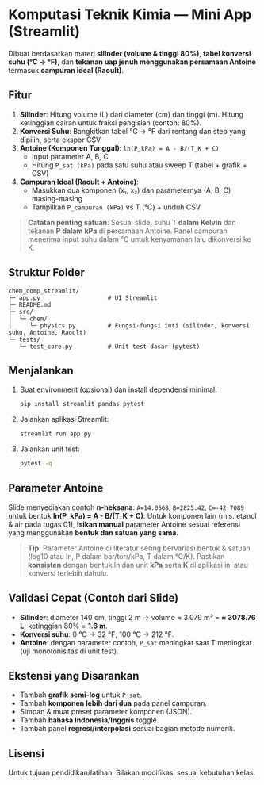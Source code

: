# Komputasi Teknik Kimia — Mini App (Streamlit)

Dibuat berdasarkan materi **silinder (volume & tinggi 80%)**, **tabel konversi suhu (°C → °F)**, dan **tekanan uap jenuh menggunakan persamaan Antoine** termasuk **campuran ideal (Raoult)**.

## Fitur
1. **Silinder**: Hitung volume (L) dari diameter (cm) dan tinggi (m). Hitung ketinggian cairan untuk fraksi pengisian (contoh: 80%).
2. **Konversi Suhu**: Bangkitkan tabel °C → °F dari rentang dan step yang dipilih, serta ekspor CSV.
3. **Antoine (Komponen Tunggal)**: `ln(P_kPa) = A - B/(T_K + C)`
   - Input parameter A, B, C
   - Hitung `P_sat (kPa)` pada satu suhu atau sweep T (tabel + grafik + CSV)
4. **Campuran Ideal (Raoult + Antoine)**:
   - Masukkan dua komponen (x₁, x₂) dan parameternya (A, B, C) masing-masing
   - Tampilkan `P_campuran (kPa)` vs T (°C) + unduh CSV

> **Catatan penting satuan**: Sesuai slide, suhu **T dalam Kelvin** dan tekanan **P dalam kPa** di persamaan Antoine. Panel campuran menerima input suhu dalam °C untuk kenyamanan lalu dikonversi ke K.

## Struktur Folder
```
chem_comp_streamlit/
├─ app.py                   # UI Streamlit
├─ README.md
├─ src/
│  └─ chem/
│     └─ physics.py         # Fungsi-fungsi inti (silinder, konversi suhu, Antoine, Raoult)
└─ tests/
   └─ test_core.py          # Unit test dasar (pytest)
```

## Menjalankan
1. Buat environment (opsional) dan install dependensi minimal:
   ```bash
   pip install streamlit pandas pytest
   ```
2. Jalankan aplikasi Streamlit:
   ```bash
   streamlit run app.py
   ```
3. Jalankan unit test:
   ```bash
   pytest -q
   ```

## Parameter Antoine
Slide menyediakan contoh **n-heksana**: `A=14.0568`, `B=2825.42`, `C=-42.7089` untuk bentuk **ln(P_kPa) = A - B/(T_K + C)**.
Untuk komponen lain (mis. etanol & air pada tugas 01), **isikan manual** parameter Antoine sesuai referensi yang menggunakan **bentuk dan satuan yang sama**.

> **Tip**: Parameter Antoine di literatur sering bervariasi bentuk & satuan (log10 atau ln, P dalam bar/torr/kPa, T dalam °C/K). Pastikan **konsisten** dengan bentuk ln dan unit **kPa** serta **K** di aplikasi ini atau konversi terlebih dahulu.

## Validasi Cepat (Contoh dari Slide)
- **Silinder**: diameter 140 cm, tinggi 2 m → volume ≈ 3.079 m³ = **≈ 3078.76 L**; ketinggian 80% = **1.6 m**.
- **Konversi suhu**: 0 °C → 32 °F; 100 °C → 212 °F.
- **Antoine**: dengan parameter contoh, `P_sat` meningkat saat T meningkat (uji monotonisitas di unit test).

## Ekstensi yang Disarankan
- Tambah **grafik semi-log** untuk `P_sat`.
- Tambah **komponen lebih dari dua** pada panel campuran.
- Simpan & muat preset parameter komponen (JSON).
- Tambah **bahasa Indonesia/Inggris** toggle.
- Tambah panel **regresi/interpolasi** sesuai bagian metode numerik.

## Lisensi
Untuk tujuan pendidikan/latihan. Silakan modifikasi sesuai kebutuhan kelas.
